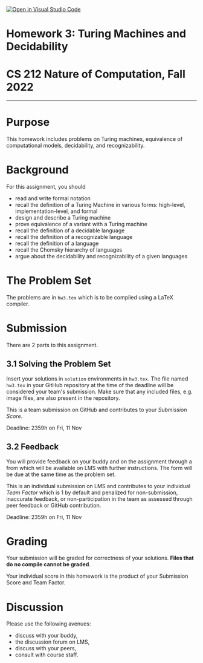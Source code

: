 [![Open in Visual Studio Code](https://classroom.github.com/assets/open-in-vscode-c66648af7eb3fe8bc4f294546bfd86ef473780cde1dea487d3c4ff354943c9ae.svg)](https://classroom.github.com/online_ide?assignment_repo_id=9120024&assignment_repo_type=AssignmentRepo)
# Homework 3: Turing Machines and Decidability
# CS 212 Nature of Computation, Fall 2022

---

# Purpose

This homework includes problems on Turing machines, equivalence of computational models, decidability, and recognizability.

# Background

For this assignment, you should
- read and write formal notation
- recall the definition of a Turing Machine in various forms: high-level, implementation-level, and formal
- design and describe a Turing machine
- prove equivalence of a variant with a Turing machine
- recall the definition of a decidable language
- recall the definition of a recognizable language
- recall the definition of a language
- recall the Chomsky hierarchy of languages
- argue about the decidability and recognizability of a given languages

# The Problem Set

The problems are in `hw3.tex` which is to be compiled using a LaTeX compiler.

# Submission

There are 2 parts to this assignment.

## 3.1 Solving the Problem Set

Insert your solutions in `solution` environments in `hw3.tex`. The file named `hw3.tex` in your GitHub repository at the time of the deadline will be considered your team's submission. Make sure that any included files, e.g. image files, are also present in the repository.

This is a team submission on GitHub and contributes to your _Submission Score_.

Deadline: 2359h on Fri, 11 Nov

## 3.2 Feedback

You will provide feedback on your buddy and on the assignment through a from which will be available on LMS with further instructions. The form will be due at the same time as the problem set.

This is an individual submission on LMS and contributes to your individual _Team Factor_ which is 1 by default and penalized for non-submission, inaccurate feedback, or non-participation in the team as assessed through peer feedback or GitHub contribution.

Deadline: 2359h on Fri, 11 Nov

# Grading

Your submission will be graded for correctness of your solutions. __Files that do no compile cannot be graded__. 

Your individual score in this homework is the product of your Submission Score and Team Factor.

# Discussion

Please use the following avenues:

- discuss with your buddy,
- the discussion forum on LMS,
- discuss with your peers,
- consult with course staff.
